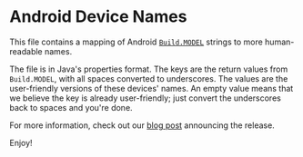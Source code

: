 Android Device Names
====================

This file contains a mapping of Android [<code>Build.MODEL</code>][docs]
strings to more human-readable names.

The file is in Java's properties format. The keys are the return
values from <code>Build.MODEL</code>, with all spaces converted to
underscores. The values are the user-friendly versions of these
devices' names. An empty value means that we believe the key is already
user-friendly; just convert the underscores back to spaces and you're
done.

For more information, check out our [blog post][] announcing the release.

Enjoy!

[docs]: http://developer.android.com/reference/android/os/Build.html#MODEL
[blog post]: http://making.meetup.com/post/29648976176/human-readble-android-device-names